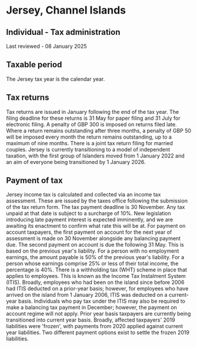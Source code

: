 # Jersey, Channel Islands
## Individual - Tax administration
Last reviewed - 08 January 2025
## Taxable period
The Jersey tax year is the calendar year.
## Tax returns
Tax returns are issued in January following the end of the tax year. The filing deadline for these returns is 31 May for paper filing and 31 July for electronic filing. A penalty of GBP 300 is imposed on returns filed late. Where a return remains outstanding after three months, a penalty of GBP 50 will be imposed every month the return remains outstanding, up to a maximum of nine months. 
There is a joint tax return filing for married couples. Jersey is currently transitioning to a model of independent taxation, with the first group of Islanders moved from 1 January 2022 and an aim of everyone being transitioned by 1 January 2026.
## Payment of tax
Jersey income tax is calculated and collected via an income tax assessment. These are issued by the taxes office following the submission of the tax return form. The tax payment deadline is 30 November. Any tax unpaid at that date is subject to a surcharge of 10%. New legislation introducing late payment interest is expected imminently, and we are awaiting its enactment to confirm what rate this will be at. 
For payment on account taxpayers, the first payment on account for the next year of assessment is made on 30 November alongside any balancing payment due. The second payment on account is due the following 31 May. This is based on the previous year's liability. For a person with no employment earnings, the amount payable is 50% of the previous year's liability. For a person whose earnings comprise 25% or less of their total income, the percentage is 40%.
There is a withholding tax (WHT) scheme in place that applies to employees. This is known as the Income Tax Instalment System (ITIS). Broadly, employees who had been on the island since before 2006 had ITIS deducted on a prior-year basis; however, for employees who have arrived on the island from 1 January 2006, ITIS was deducted on a current-year basis. Individuals who pay tax under the ITIS may also be required to make a balancing tax payment in December; however, the payment on account regime will not apply.
Prior year basis taxpayers are currently being transitioned into current year basis. Broadly, affected taxpayers' 2019 liabilities were 'frozen', with payments from 2020 applied against current year liabilities. Two different payment options exist to settle the frozen 2019 liabilities.
